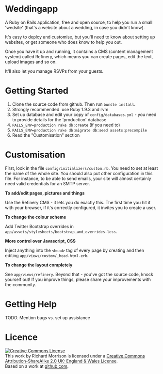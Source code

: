 Weddingapp
==========

A Ruby on Rails application, free and open source, to help you run
a small 'wedsite' (that's a website about a wedding, in case you didn't know).

It's easy to deploy and customise, but you'll need to know about setting up websites,
or get someone who does know to help you out.

Once you have it up and running, it contains a CMS (content management system) called
Refinery, which means you can create pages, edit the text, upload images and so on.

It'll also let you manage RSVPs from your guests.

Getting Started
===============

1. Clone the source code from github.  Then run `bundle install`.
2. Strongly recommended: use Ruby 1.9.3 and rvm
3. Set up database and edit your copy of `config/databases.yml` - you need to provide details
for the 'production' database
4. `RAILS_ENV=production rake db:create` (if you need to)
5. `RAILS_ENV=production rake db:migrate db:seed assets:precompile`
6. Read the "Customisation" section


Customisation
=============

First, look in the file `config/initializers/custom.rb`.  You need to set at least the name of the whole site.
You should also put other configuration in this file. For instance, to be able to send emails, your site will 
almost certainly need valid credentials for an SMTP server.

**To add/edit pages, pictures and things**

Use the Refinery CMS - it lets you do exactly this.  The first time you hit it with your browser, if it's correctly configured, it invites you to 
create a user.

**To change the colour scheme**

Add Twitter Bootstrap overrides in `app/assets/stylesheets/bootstrap_and_overrides.less`.

**More control over Javascript, CSS**

Inject anything into the `<head>` tag of every page by creating and then editing `app/views/custom/_head.html.erb`.

**To change the layout completely**

See `app/views/refinery`.  Beyond that - you've got the source code, knock yourself out!  If you improve
things, please share your improvements with the community.

Getting Help
=============

TODO.  Mention bugs vs. set up assistance

Licence
=======

<a rel="license" href="http://creativecommons.org/licenses/by-sa/2.0/uk/"><img alt="Creative Commons License" style="border-width:0" src="http://i.creativecommons.org/l/by-sa/2.0/uk/88x31.png" /></a><br />This work by <span xmlns:cc="http://creativecommons.org/ns#" property="cc:attributionName">Richard Morrison</span> is licensed under a <a rel="license" href="http://creativecommons.org/licenses/by-sa/2.0/uk/">Creative Commons Attribution-ShareAlike 2.0 UK: England &amp; Wales License</a>.<br />Based on a work at <a xmlns:dct="http://purl.org/dc/terms/" href="https://github.com/mozz100/weddingapp" rel="dct:source">github.com</a>.
